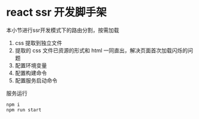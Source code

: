 # react ssr 开发脚手架

本小节进行ssr开发模式下的路由分割，按需加载

1. css 提取到独立文件
2. 提取的 css 文件已资源的形式和 html 一同直出，解决页面首次加载闪烁的问题
3. 配置环境变量 
4. 配置构建命令
5. 配置服务启动命令

服务运行

```
npm i 
npm run start 
```